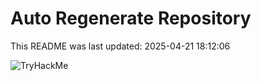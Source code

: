 # Auto Regenerate Repository

This README was last updated: 2025-04-21 18:12:06

 ![TryHackMe](https://tryhackme.com/badge/533634)